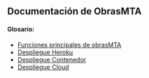 ## Documentación de ObrasMTA

#### Glosario:
- [Funciones principales de obrasMTA](https://github.com/maikeltoledo/IV-18-19-Proyecto/doc/usoApp.md)
- [Despliegue Heroku](https://github.com/maikeltoledo/IV-18-19-Proyecto/doc/despliegueHeroku.md)
- [Despliegue Contenedor](https://github.com/maikeltoledo/IV-18-19-Proyecto/doc/despliegueContenedor.md)
- [Despliegue  Cloud](https://github.com/maikeltoledo/IV-18-19-Proyecto/despliegueCloud.md)